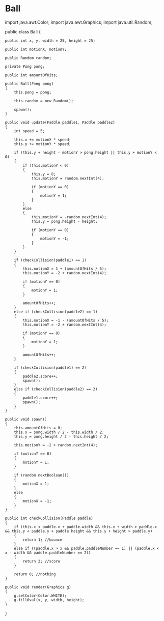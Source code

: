 # Ball
import java.awt.Color;
import java.awt.Graphics;
import java.util.Random;

public class Ball
{

	public int x, y, width = 25, height = 25;

	public int motionX, motionY;

	public Random random;

	private Pong pong;

	public int amountOfHits;

	public Ball(Pong pong)
	{
		this.pong = pong;

		this.random = new Random();

		spawn();
	}

	public void update(Paddle paddle1, Paddle paddle2)
	{
		int speed = 5;

		this.x += motionX * speed;
		this.y += motionY * speed;

		if (this.y + height - motionY > pong.height || this.y + motionY < 0)
		{
			if (this.motionY < 0)
			{
				this.y = 0;
				this.motionY = random.nextInt(4);

				if (motionY == 0)
				{
					motionY = 1;
				}
			}
			else
			{
				this.motionY = -random.nextInt(4);
				this.y = pong.height - height;

				if (motionY == 0)
				{
					motionY = -1;
				}
			}
		}

		if (checkCollision(paddle1) == 1)
		{
			this.motionX = 1 + (amountOfHits / 5);
			this.motionY = -2 + random.nextInt(4);

			if (motionY == 0)
			{
				motionY = 1;
			}

			amountOfHits++;
		}
		else if (checkCollision(paddle2) == 1)
		{
			this.motionX = -1 - (amountOfHits / 5);
			this.motionY = -2 + random.nextInt(4);

			if (motionY == 0)
			{
				motionY = 1;
			}

			amountOfHits++;
		}

		if (checkCollision(paddle1) == 2)
		{
			paddle2.score++;
			spawn();
		}
		else if (checkCollision(paddle2) == 2)
		{
			paddle1.score++;
			spawn();
		}
	}

	public void spawn()
	{
		this.amountOfHits = 0;
		this.x = pong.width / 2 - this.width / 2;
		this.y = pong.height / 2 - this.height / 2;

		this.motionY = -2 + random.nextInt(4);

		if (motionY == 0)
		{
			motionY = 1;
		}

		if (random.nextBoolean())
		{
			motionX = 1;
		}
		else
		{
			motionX = -1;
		}
	}

	public int checkCollision(Paddle paddle)
	{
		if (this.x < paddle.x + paddle.width && this.x + width > paddle.x && this.y < paddle.y + paddle.height && this.y + height > paddle.y)
		{
			return 1; //bounce
		}
		else if ((paddle.x > x && paddle.paddleNumber == 1) || (paddle.x < x - width && paddle.paddleNumber == 2))
		{
			return 2; //score
		}

		return 0; //nothing
	}

	public void render(Graphics g)
	{
		g.setColor(Color.WHITE);
		g.fillOval(x, y, width, height);
	}
}
